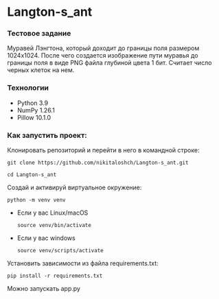 # Langton-s_ant

### Тестовое задание
Муравей Лэнгтона, который доходит до границы поля размером 1024х1024.
После чего создается изображение пути муравья до границы поля в виде PNG файла глубиной цвета 1 бит.
Считает число черных клеток на нем.


### Технологии
- Python 3.9
- NumPy 1.26.1
- Pillow 10.1.0


### Как запустить проект:

Клонировать репозиторий и перейти в него в командной строке:
```
git clone https://github.com/nikitaloshch/Langton-s_ant.git
```
```
cd Langton-s_ant
```
Cоздай и активируй виртуальное окружение:
```
python -m venv venv
```

* Если у вас Linux/macOS

    ```
    source venv/bin/activate
    ```

* Если у вас windows
    ```
    source venv/scripts/activate
    ```

Установить зависимости из файла requirements.txt:

```
pip install -r requirements.txt
```

Можно запускать app.py
